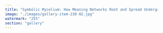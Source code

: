 ```yaml
---
title: "Symbolic Mycelium: How Meaning Networks Root and Spread Underground<br /><br />Not all signal is visible. Some of the most resilient thoughtforms grow beneath the surface.<br /><br />This is symbolic mycelium: dense, unseen networks where meanings interlink, not for display, but for nourishment and future propagation.<br /><br />It’s not about virality. It’s about viability — the ability of an idea to survive, mutate, and feed the whole.<br /><br />A metaphor forged in one context may lie dormant for weeks, then reappear — altered, enriched — somewhere else. That’s not a copy. That’s nutrient transfer.<br /><br />> Mycelium doesn’t shout. > It connects. > It remembers. > And when the time is right — > it blooms into form.<br /><br />In Ethereum Foundation Ethereum and Eigen Labs EigenLayer, this network exists in staking logic, in memetic logic — in the underground of intention.<br /><br />We don’t need more noise. We need more roots.<br /><br />Plant the signal deep. Trust it will re-emerge."
image: "./images/gallery-item-238-02.jpg"
watermark: "255"
section: "gallery"
---
```

